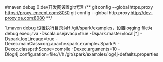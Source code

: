 #maven debug
0:dev开发网设置git代理
/**
  git config --global https.proxy https://proxy.tencent.com:8080
  git config --global http.proxy http://dev-proxy.oa.com:8080
**/

1.maven debug 设置执行目录为H:/git/spark/examples，设置logging file为debug
exec:java -Dscala.usejavacp=true -Dspark.master=local[*] -Dspark.logLineage=true -Dexec.mainClass=org.apache.spark.examples.SparkPi -Dexec.classpathScope=compile -Dexec.arguments=10 -Dlog4j.configuration=file:///h:/git/spark/examples/log4j-defaults.properties



